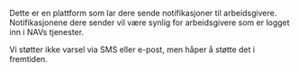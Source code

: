 Dette er en plattform som lar dere sende notifikasjoner til arbeidsgivere. 
Notifikasjonene dere sender vil være synlig for arbeidsgivere som er logget inn i NAVs tjenester. 

Vi støtter ikke varsel via SMS eller e-post, men håper å støtte det i fremtiden.



